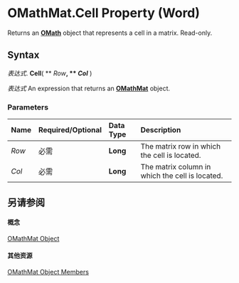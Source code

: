 
# OMathMat.Cell Property (Word)

Returns an  **[OMath](82f2f81b-e2d5-140f-bdcc-8b52b821b24d.md)** object that represents a cell in a matrix. Read-only.


## Syntax

 _表达式_. **Cell**( ** _Row_**, ** _Col_** )

 _表达式_ An expression that returns an **[OMathMat](40478b6e-18fe-b7b7-d0bc-def1349db56a.md)** object.


### Parameters



|**Name**|**Required/Optional**|**Data Type**|**Description**|
|:-----|:-----|:-----|:-----|
| _Row_|必需|**Long**|The matrix row in which the cell is located.|
| _Col_|必需|**Long**|The matrix column in which the cell is located.|

## 另请参阅


#### 概念


[OMathMat Object](40478b6e-18fe-b7b7-d0bc-def1349db56a.md)
#### 其他资源


[OMathMat Object Members](http://msdn.microsoft.com/library/52380bf7-6cde-27d1-2e2c-039063a9d42d%28Office.15%29.aspx)